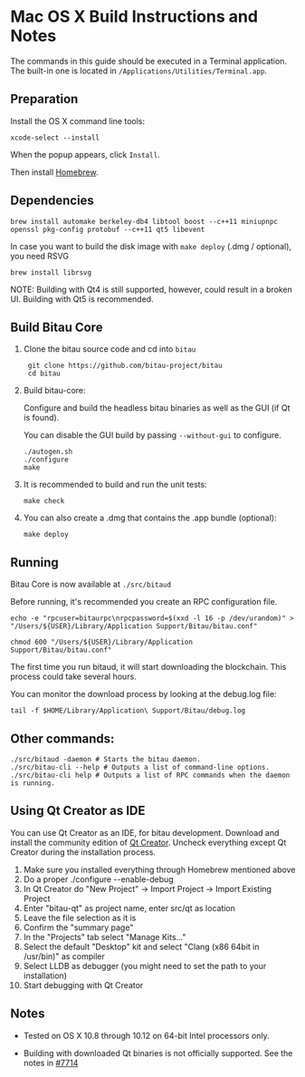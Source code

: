 Mac OS X Build Instructions and Notes
====================================
The commands in this guide should be executed in a Terminal application.
The built-in one is located in `/Applications/Utilities/Terminal.app`.

Preparation
-----------
Install the OS X command line tools:

`xcode-select --install`

When the popup appears, click `Install`.

Then install [Homebrew](http://brew.sh).

Dependencies
----------------------

    brew install automake berkeley-db4 libtool boost --c++11 miniupnpc openssl pkg-config protobuf --c++11 qt5 libevent

In case you want to build the disk image with `make deploy` (.dmg / optional), you need RSVG

    brew install librsvg

NOTE: Building with Qt4 is still supported, however, could result in a broken UI. Building with Qt5 is recommended.

Build Bitau Core
------------------------

1. Clone the bitau source code and cd into `bitau`

        git clone https://github.com/bitau-project/bitau
        cd bitau

2.  Build bitau-core:

    Configure and build the headless bitau binaries as well as the GUI (if Qt is found).

    You can disable the GUI build by passing `--without-gui` to configure.

        ./autogen.sh
        ./configure
        make

3.  It is recommended to build and run the unit tests:

        make check

4.  You can also create a .dmg that contains the .app bundle (optional):

        make deploy

Running
-------

Bitau Core is now available at `./src/bitaud`

Before running, it's recommended you create an RPC configuration file.

    echo -e "rpcuser=bitaurpc\nrpcpassword=$(xxd -l 16 -p /dev/urandom)" > "/Users/${USER}/Library/Application Support/Bitau/bitau.conf"

    chmod 600 "/Users/${USER}/Library/Application Support/Bitau/bitau.conf"

The first time you run bitaud, it will start downloading the blockchain. This process could take several hours.

You can monitor the download process by looking at the debug.log file:

    tail -f $HOME/Library/Application\ Support/Bitau/debug.log

Other commands:
-------

    ./src/bitaud -daemon # Starts the bitau daemon.
    ./src/bitau-cli --help # Outputs a list of command-line options.
    ./src/bitau-cli help # Outputs a list of RPC commands when the daemon is running.

Using Qt Creator as IDE
------------------------
You can use Qt Creator as an IDE, for bitau development.
Download and install the community edition of [Qt Creator](https://www.qt.io/download/).
Uncheck everything except Qt Creator during the installation process.

1. Make sure you installed everything through Homebrew mentioned above
2. Do a proper ./configure --enable-debug
3. In Qt Creator do "New Project" -> Import Project -> Import Existing Project
4. Enter "bitau-qt" as project name, enter src/qt as location
5. Leave the file selection as it is
6. Confirm the "summary page"
7. In the "Projects" tab select "Manage Kits..."
8. Select the default "Desktop" kit and select "Clang (x86 64bit in /usr/bin)" as compiler
9. Select LLDB as debugger (you might need to set the path to your installation)
10. Start debugging with Qt Creator

Notes
-----

* Tested on OS X 10.8 through 10.12 on 64-bit Intel processors only.

* Building with downloaded Qt binaries is not officially supported. See the notes in [#7714](https://github.com/bitcoin/bitcoin/issues/7714)

